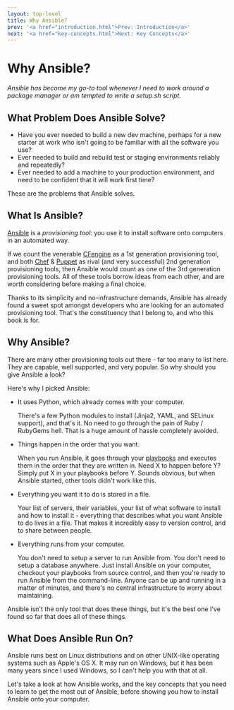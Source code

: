 ```yaml
---
layout: top-level
title: Why Ansible?
prev: '<a href="introduction.html">Prev: Introduction</a>'
next: '<a href="key-concepts.html">Next: Key Concepts</a>'
---
```

# Why Ansible?

_Ansible has become my go-to tool whenever I need to work around a package manager or am tempted to write a setup.sh script._

## What Problem Does Ansible Solve?

* Have you ever needed to build a new dev machine, perhaps for a new starter at work who isn't going to be familiar with all the software you use?
* Ever needed to build and rebuild test or staging environments reliably and repeatedly?
* Ever needed to add a machine to your production environment, and need to be confident that it will work first time?

These are the problems that Ansible solves.

## What Is Ansible?

[Ansible](http://ansibleworks.com) is a _provisioning tool_: you use it to install software onto computers in an automated way.

If we count the venerable [CFengine](http://cfengine.com) as a 1st generation provisioning tool, and both [Chef](http://getchef.com) & [Puppet](http://puppetlabs.com) as rival (and very successful) 2nd generation provisioning tools, then Ansible would count as one of the 3rd generation provisioning tools.  All of these tools borrow ideas from each other, and are worth considering before making a final choice.

Thanks to its simplicity and no-infrastructure demands, Ansible has already found a sweet spot amongst developers who are looking for an automated provisioning tool.  That's the constituency that I belong to, and who this book is for.

## Why Ansible?

There are many other provisioning tools out there - far too many to list here.  They are capable, well supported, and very popular.  So why should you give Ansible a look?

Here's why I picked Ansible:

* It uses Python, which already comes with your computer.

  There's a few Python modules to install (Jinja2, YAML, and SELinux support), and that's it.  No need to go through the pain of Ruby / RubyGems hell.  That is a huge amount of hassle completely avoided.

* Things happen in the order that you want.

  When you run Ansible, it goes through your [playbooks](key-concepts.html#playbooks) and executes them in the order that they are written in.  Need X to happen before Y?  Simply put X in your playbooks before Y.  Sounds obvious, but when Ansible started, other tools didn't work like this.

* Everything you want it to do is stored in a file.

  Your list of servers, their variables, your list of what software to install and how to install it - everything that describes what you want Ansible to do lives in a file.  That makes it incredibly easy to version control, and to share between people.

* Everything runs from your computer.

  You don't need to setup a server to run Ansible from.  You don't need to setup a database anywhere.  Just install Ansible on your computer, checkout your playbooks from source control, and then you're ready to run Ansible from the command-line.  Anyone can be up and running in a matter of minutes, and there's no central infrastructure to worry about maintaining.

Ansible isn't the only tool that does these things, but it's the best one I've found so far that does all of these things.

## What Does Ansible Run On?

Ansible runs best on Linux distributions and on other UNIX-like operating systems such as Apple's OS X.  It may run on Windows, but it has been many years since I used Windows, so I can't help you with that at all.

Let's take a look at how Ansible works, and the key concepts that you need to learn to get the most out of Ansible, before showing you how to install Ansible onto your computer.